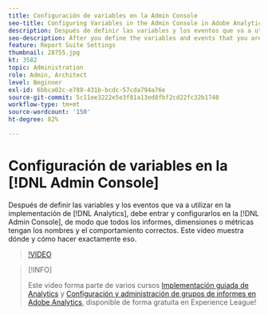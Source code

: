 ```yaml
---
title: Configuración de variables en la Admin Console
seo-title: Configuring Variables in the Admin Console in Adobe Analytics
description: Después de definir las variables y los eventos que va a utilizar en la implementación de Analytics, debe entrar y configurarlos en la Admin Console, de modo que todos los informes, dimensiones o métricas tengan los nombres y el comportamiento correctos. Este vídeo muestra dónde y cómo hacer exactamente eso.
seo-description: After you define the variables and events that you are going to use in your Analytics implementation, you will need to go in and configure them in the Admin Console, so that the reports/dimensions/metrics all have the right names and behavior. This video shows you where and how to do just that. Adobe Analytics
feature: Report Suite Settings
thumbnail: 28755.jpg
kt: 3582
topic: Administration
role: Admin, Architect
level: Beginner
exl-id: 6bbca02c-e788-431b-bcdc-57cda794a76e
source-git-commit: 5c11ee3222e5e3f81a13ed8fbf2cd22fc32b1740
workflow-type: tm+mt
source-wordcount: '150'
ht-degree: 82%

---
```


# Configuración de variables en la [!DNL Admin Console]

Después de definir las variables y los eventos que va a utilizar en la implementación de [!DNL Analytics], debe entrar y configurarlos en la [!DNL Admin Console], de modo que todos los informes, dimensiones o métricas tengan los nombres y el comportamiento correctos. Este vídeo muestra dónde y cómo hacer exactamente eso.

>[!VIDEO](https://video.tv.adobe.com/v/28755/?quality=12)

>[!INFO]
>
> Este vídeo forma parte de varios cursos [Implementación guiada de Analytics](https://experienceleague.adobe.com/?recommended=Analytics-D-1-2019.1) y [Configuración y administración de grupos de informes en Adobe Analytics](https://experienceleague.adobe.com/?recommended=Analytics-A-1-2021.1.administration&amp;lang=es), disponible de forma gratuita en Experience League!
